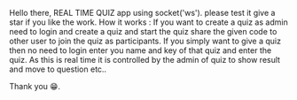 Hello there, REAL TIME QUIZ app using socket('ws').
please test it give a star if you like the work.
How it works :
If you want to create a quiz as admin need to login and create a quiz and start the quiz share the given code to other user to join the quiz as participants.
If you simply want to give a quiz then no need to login enter you name and key of that quiz and enter the quiz.
As this is real time it is controlled by the admin of quiz to show result and move to question etc..

Thank you 😁.
